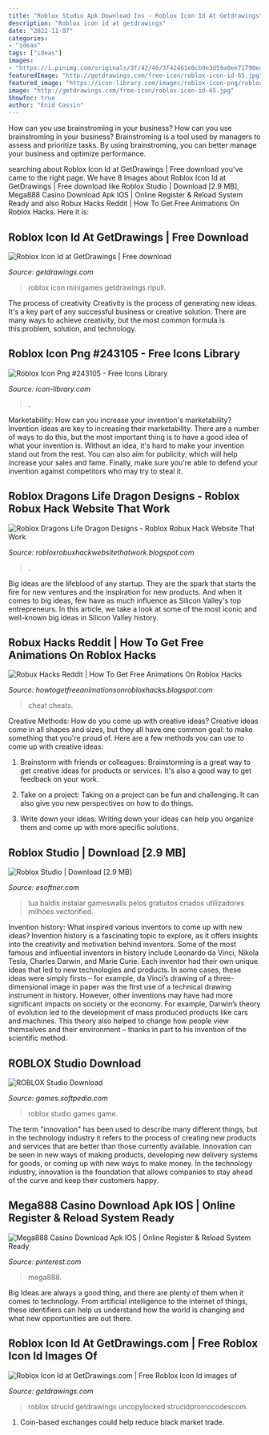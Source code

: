 ```yaml
---
title: "Roblox Studio Apk Download Ios - Roblox Icon Id At Getdrawings"
description: "Roblox icon id at getdrawings"
date: "2022-11-07"
categories:
- "ideas"
tags: ["ideas"]
images:
- "https://i.pinimg.com/originals/3f/42/46/3f42461e8cb9e3d59a0ee71790eaf09a.jpg"
featuredImage: "http://getdrawings.com/free-icon/roblox-icon-id-65.jpg"
featured_image: "https://icon-library.com/images/roblox-icon-png/roblox-icon-png-25.jpg"
image: "http://getdrawings.com/free-icon/roblox-icon-id-65.jpg"
ShowToc: true
author: "Enid Cassin"
---
```



How can you use brainstroming in your business?
How can you use brainstroming in your business? Brainstroming is a tool used by managers to assess and prioritize tasks. By using brainstroming, you can better manage your business and optimize performance.

	

		
searching about Roblox Icon Id at GetDrawings | Free download you've came to the right page. We have 8 Images about Roblox Icon Id at GetDrawings | Free download like Roblox Studio | Download [2.9 MB], Mega888 Casino Download Apk IOS | Online Register &amp; Reload System Ready and also Robux Hacks Reddit | How To Get Free Animations On Roblox Hacks. Here it is:
		
    
## Roblox Icon Id At GetDrawings | Free Download

<img loading=lazy src="http://getdrawings.com/free-icon/roblox-icon-id-65.jpg" onerror="this.onerror=null;this.src='https://tse1.mm.bing.net/th?id=OIP.nEUezQcxWbjaF6oJKkOcMQHaHa&amp;pid=15.1';" alt="Roblox Icon Id at GetDrawings | Free download">

_Source: getdrawings.com_

>roblox icon minigames getdrawings ripull. 

	

The process of creativity
Creativity is the process of generating new ideas. It's a key part of any successful business or creative solution. There are many ways to achieve creativity, but the most common formula is this:problem, solution, and technology.

    
## Roblox Icon Png #243105 - Free Icons Library

<img loading=lazy src="https://icon-library.com/images/roblox-icon-png/roblox-icon-png-25.jpg" onerror="this.onerror=null;this.src='https://tse3.mm.bing.net/th?id=OIP.36g2tuMepbMxB_yxz9QwdgAAAA&amp;pid=15.1';" alt="Roblox Icon Png #243105 - Free Icons Library">

_Source: icon-library.com_

>. 

	

Marketability: How can you increase your invention's marketability?
Invention ideas are key to increasing their marketability. There are a number of ways to do this, but the most important thing is to have a good idea of what your invention is. Without an idea, it's hard to make your invention stand out from the rest. You can also aim for publicity, which will help increase your sales and fame. Finally, make sure you're able to defend your invention against competitors who may try to steal it.

    
## Roblox Dragons Life Dragon Designs - Roblox Robux Hack Website That Work

<img loading=lazy src="https://api-reader.tinkercad.com/api/images/6tFz5PK60aw/t725.jpg" onerror="this.onerror=null;this.src='https://tse2.mm.bing.net/th?id=OIP.fohF5aeoo7paaj4bKSWtcgHaEo&amp;pid=15.1';" alt="Roblox Dragons Life Dragon Designs - Roblox Robux Hack Website That Work">

_Source: robloxrobuxhackwebsitethatwork.blogspot.com_

>. 

	

Big ideas are the lifeblood of any startup. They are the spark that starts the fire for new ventures and the inspiration for new products. And when it comes to big ideas, few have as much influence as Silicon Valley's top entrepreneurs. In this article, we take a look at some of the most iconic and well-known big ideas in Silicon Valley history.

    
## Robux Hacks Reddit | How To Get Free Animations On Roblox Hacks

<img loading=lazy src="https://lh5.googleusercontent.com/proxy/4aro8DcbcAMhkRXgFzAPYkQW49BZhcWuOjNILwSOSBNG3Gfv-Jcws7iJGXPn5YVLCTrmFpRV9iP22ft0IuxnB1JkJOY0MGBRAxf_BIMjfwgMuIDVVCIOzWdYmYNXBuIztJRcdbmxUeWgzFpMXCM1r0YbyAavYB2raCGgppw=w1200-h630-p-k-no-nu" onerror="this.onerror=null;this.src='https://tse4.mm.bing.net/th?id=OIP.FxE10Gfm6q0o-faS7hNsZAHaEK&amp;pid=15.1';" alt="Robux Hacks Reddit | How To Get Free Animations On Roblox Hacks">

_Source: howtogetfreeanimationsonrobloxhacks.blogspot.com_

>cheat cheats. 

	

Creative Methods: How do you come up with creative ideas?
Creative ideas come in all shapes and sizes, but they all have one common goal: to make something that you're proud of. Here are a few methods you can use to come up with creative ideas:
1. Brainstorm with friends or colleagues: Brainstorming is a great way to get creative ideas for products or services. It's also a good way to get feedback on your work.

2. Take on a project: Taking on a project can be fun and challenging. It can also give you new perspectives on how to do things.

3. Write down your ideas: Writing down your ideas can help you organize them and come up with more specific solutions.

    
## Roblox Studio | Download [2.9 MB]

<img loading=lazy src="https://www.esoftner.com/wp-content/uploads/2019/12/Roblox-Studio-Free-Download.jpeg" onerror="this.onerror=null;this.src='https://tse3.mm.bing.net/th?id=OIP.l091Zl_6AM3TkpttSrShoAHaD7&amp;pid=15.1';" alt="Roblox Studio | Download [2.9 MB]">

_Source: esoftner.com_

>lua baldis instalar gameswalls pelos gratuitos criados utilizadores milhões vectorified. 

	

Invention history: What inspired various inventors to come up with new ideas?
Invention history is a fascinating topic to explore, as it offers insights into the creativity and motivation behind inventors. Some of the most famous and influential inventors in history include Leonardo da Vinci, Nikola Tesla, Charles Darwin, and Marie Curie. Each inventor had their own unique ideas that led to new technologies and products. In some cases, these ideas were simply firsts – for example, da Vinci’s drawing of a three-dimensional image in paper was the first use of a technical drawing instrument in history. However, other inventions may have had more significant impacts on society or the economy. For example, Darwin’s theory of evolution led to the development of mass produced products like cars and machines. This theory also helped to change how people view themselves and their environment – thanks in part to his invention of the scientific method.

    
## ROBLOX Studio Download

<img loading=lazy src="https://games-cdn.softpedia.com/screenshots/ROBLOX-Studio_3.jpg" onerror="this.onerror=null;this.src='https://tse2.mm.bing.net/th?id=OIP.OYg-AjgHYmkU2R_RRv5ILAHaDy&amp;pid=15.1';" alt="ROBLOX Studio Download">

_Source: games.softpedia.com_

>roblox studio games game. 

	

The term "innovation" has been used to describe many different things, but in the technology industry it refers to the process of creating new products and services that are better than those currently available. Innovation can be seen in new ways of making products, developing new delivery systems for goods, or coming up with new ways to make money. In the technology industry, innovation is the foundation that allows companies to stay ahead of the curve and keep their customers happy.

    
## Mega888 Casino Download Apk IOS | Online Register &amp; Reload System Ready

<img loading=lazy src="https://i.pinimg.com/originals/3f/42/46/3f42461e8cb9e3d59a0ee71790eaf09a.jpg" onerror="this.onerror=null;this.src='https://tse1.mm.bing.net/th?id=OIP.vAWc7dtQQDyLxBohg8FEdgHaEK&amp;pid=15.1';" alt="Mega888 Casino Download Apk IOS | Online Register &amp; Reload System Ready">

_Source: pinterest.com_

>mega888. 

	

Big Ideas are always a good thing, and there are plenty of them when it comes to technology. From artificial intelligence to the internet of things, these identifiers can help us understand how the world is changing and what new opportunities are out there.

    
## Roblox Icon Id At GetDrawings.com | Free Roblox Icon Id Images Of

<img loading=lazy src="https://getdrawings.com/free-icon/roblox-icon-id-73.png" onerror="this.onerror=null;this.src='https://tse1.mm.bing.net/th?id=OIP.pnrGx1y_7VnfnM-EiRDOuwHaHa&amp;pid=15.1';" alt="Roblox Icon Id at GetDrawings.com | Free Roblox Icon Id images of">

_Source: getdrawings.com_

>roblox strucid getdrawings uncopylocked strucidpromocodescom. 

	

1. Coin-based exchanges could help reduce black market trade.

